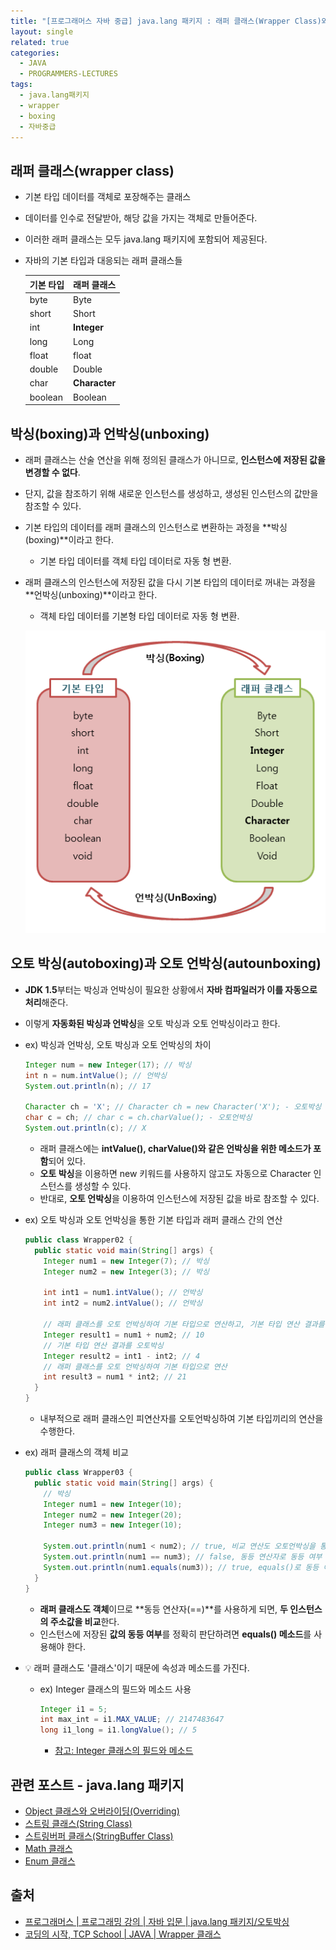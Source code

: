 ```yaml
---
title: "[프로그래머스 자바 중급] java.lang 패키지 : 래퍼 클래스(Wrapper Class)와 Boxing"
layout: single
related: true
categories:
  - JAVA
  - PROGRAMMERS-LECTURES
tags:
  - java.lang패키지
  - wrapper
  - boxing
  - 자바중급
---
```


## 래퍼 클래스(wrapper class)
- 기본 타입 데이터를 객체로 포장해주는 클래스
- 데이터를 인수로 전달받아, 해당 값을 가지는 객체로 만들어준다.
- 이러한 래퍼 클래스는 모두 java.lang 패키지에 포함되어 제공된다.

- 자바의 기본 타입과 대응되는 래퍼 클래스들

  | 기본 타입 | 래퍼 클래스 |
  |:----------|:----------|
  | byte | Byte |
  | short | Short |
  | int | **Integer** |
  | long | Long |
  | float | float |
  | double | Double |
  | char | **Character** |
  | boolean | Boolean |
  
## 박싱(boxing)과 언박싱(unboxing)
- 래퍼 클래스는 산술 연산을 위해 정의된 클래스가 아니므로, **인스턴스에 저장된 값을 변경할 수 없다**.
- 단지, 값을 참조하기 위해 새로운 인스턴스를 생성하고, 생성된 인스턴스의 값만을 참조할 수 있다.
- 기본 타입의 데이터를 래퍼 클래스의 인스턴스로 변환하는 과정을 **박싱(boxing)**이라고 한다.
  - 기본 타입 데이터를 객체 타입 데이터로 자동 형 변환.
- 래퍼 클래스의 인스턴스에 저장된 값을 다시 기본 타입의 데이터로 꺼내는 과정을 **언박싱(unboxing)**이라고 한다.
  - 객체 타입 데이터를 기본형 타입 데이터로 자동 형 변환.

  ![박싱과 언박싱](/assets/images/java/boxing_unboxing.png)
  
## 오토 박싱(autoboxing)과 오토 언박싱(autounboxing)
- **JDK 1.5**부터는 박싱과 언박싱이 필요한 상황에서 **자바 컴파일러가 이를 자동으로 처리**해준다.
- 이렇게 **자동화된 박싱과 언박싱**을 오토 박싱과 오토 언박싱이라고 한다.

- ex) 박싱과 언박싱, 오토 박싱과 오토 언박싱의 차이

  ```java
  Integer num = new Integer(17); // 박싱
  int n = num.intValue(); // 언박싱
  System.out.println(n); // 17
  
  Character ch = 'X'; // Character ch = new Character('X'); - 오토박싱
  char c = ch; // char c = ch.charValue(); - 오토언박싱
  System.out.println(c); // X
  ```
  - 래퍼 클래스에는 **intValue(), charValue()와 같은 언박싱을 위한 메소드가 포함**되어 있다.
  - **오토 박싱**을 이용하면 new 키워드를 사용하지 않고도 자동으로 Character 인스턴스를 생성할 수 있다.
  - 반대로, **오토 언박싱**을 이용하여 인스턴스에 저장된 값을 바로 참조할 수 있다.
  
- ex) 오토 박싱과 오토 언박싱을 통한 기본 타입과 래퍼 클래스 간의 연산

  ```java
  public class Wrapper02 {
    public static void main(String[] args) {
      Integer num1 = new Integer(7); // 박싱
      Integer num2 = new Integer(3); // 박싱
      
      int int1 = num1.intValue(); // 언박싱
      int int2 = num2.intValue(); // 언박싱
      
      // 래퍼 클래스를 오토 언박싱하여 기본 타입으로 연산하고, 기본 타입 연산 결과를 오토 박싱
      Integer result1 = num1 + num2; // 10
      // 기본 타입 연산 결과를 오토박싱
      Integer result2 = int1 - int2; // 4
      // 래퍼 클래스를 오토 언박싱하여 기본 타입으로 연산
      int result3 = num1 * int2; // 21
    }
  }
  ```
  - 내부적으로 래퍼 클래스인 피연산자를 오토언박싱하여 기본 타입끼리의 연산을 수행한다.
  
- ex) 래퍼 클래스의 객체 비교

  ```java
  public class Wrapper03 {
    public static void main(String[] args) {
      // 박싱
      Integer num1 = new Integer(10);
      Integer num2 = new Integer(20);
      Integer num3 = new Integer(10);
      
      System.out.println(num1 < num2); // true, 비교 연산도 오토언박싱을 통해 가능
      System.out.println(num1 == num3); // false, 동등 연산자로 동등 여부 판단 X
      System.out.println(num1.equals(num3)); // true, equals()로 동등 여부 판단
    }
  }
  ```
  - **래퍼 클래스도 객체**이므로 **동등 연산자(==)**를 사용하게 되면, **두 인스턴스의 주소값을 비교**한다.
  - 인스턴스에 저장된 **값의 동등 여부**를 정확히 판단하려면 **equals() 메소드**를 사용해야 한다.
  
- 💡 래퍼 클래스도 '클래스'이기 때문에 속성과 메소드를 가진다.
  - ex) Integer 클래스의 필드와 메소드 사용
    ```java
    Integer i1 = 5;
    int max_int = i1.MAX_VALUE; // 2147483647
    long i1_long = i1.longValue(); // 5
    ```
    - [참고: Integer 클래스의 필드와 메소드](https://docs.oracle.com/javase/7/docs/api/java/lang/Integer.html)

## 관련 포스트 - java.lang 패키지
- [Object 클래스와 오버라이딩(Overriding)](https://seo2021.github.io/java/programmers-lectures/java-intermediate-object-class/)
- [스트링 클래스(String Class)](https://seo2021.github.io/java/programmers-lectures/java-intermediate-string-class/)
- [스트링버퍼 클래스(StringBuffer Class)](https://seo2021.github.io/java/programmers-lectures/java-intermediate-stringbuffer-class/)
- [Math 클래스](https://seo2021.github.io/java/programmers-lectures/java-intermediate-math-class/)
- [Enum 클래스](https://seo2021.github.io/java/001-java-intermediate-enum-class/)

## 출처
- [프로그래머스 \| 프로그래밍 강의 \| 자바 입문 \| java.lang 패키지/오토박싱](https://programmers.co.kr/learn/courses/9/lessons/251)
- [코딩의 시작, TCP School \| JAVA \| Wrapper 클래스](https://www.tcpschool.com/java/java_api_wrapper)
